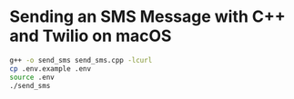# Sending an SMS Message with C++ and Twilio on macOS

```zsh
g++ -o send_sms send_sms.cpp -lcurl
cp .env.example .env
source .env
./send_sms
```
